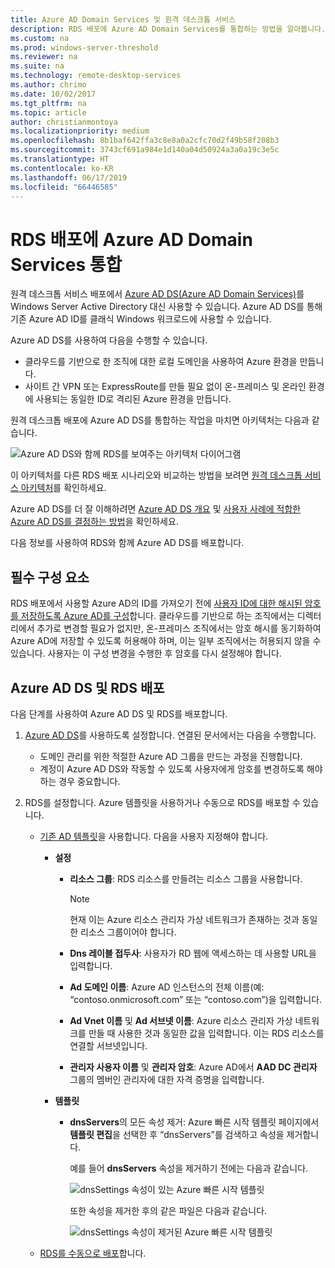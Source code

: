 ```yaml
---
title: Azure AD Domain Services 및 원격 데스크톱 서비스
description: RDS 배포에 Azure AD Domain Services를 통합하는 방법을 알아봅니다.
ms.custom: na
ms.prod: windows-server-threshold
ms.reviewer: na
ms.suite: na
ms.technology: remote-desktop-services
ms.author: chrimo
ms.date: 10/02/2017
ms.tgt_pltfrm: na
ms.topic: article
author: christianmontoya
ms.localizationpriority: medium
ms.openlocfilehash: 8b1baf642ffa3c8e8a0a2cfc70d2f49b58f208b3
ms.sourcegitcommit: 3743cf691a984e1d140a04d50924a3a0a19c3e5c
ms.translationtype: HT
ms.contentlocale: ko-KR
ms.lasthandoff: 06/17/2019
ms.locfileid: "66446585"
---
```

# <a name="integrate-azure-ad-domain-services-with-your-rds-deployment"></a>RDS 배포에 Azure AD Domain Services 통합

원격 데스크톱 서비스 배포에서 [Azure AD DS(Azure AD Domain Services)](/azure/active-directory-domain-services/active-directory-ds-overview)를 Windows Server Active Directory 대신 사용할 수 있습니다. Azure AD DS를 통해 기존 Azure AD ID를 클래식 Windows 워크로드에 사용할 수 있습니다.

Azure AD DS를 사용하여 다음을 수행할 수 있습니다. 
- 클라우드를 기반으로 한 조직에 대한 로컬 도메인을 사용하여 Azure 환경을 만듭니다. 
- 사이트 간 VPN 또는 ExpressRoute를 만들 필요 없이 온-프레미스 및 온라인 환경에 사용되는 동일한 ID로 격리된 Azure 환경을 만듭니다. 

원격 데스크톱 배포에 Azure AD DS를 통합하는 작업을 마치면 아키텍처는 다음과 같습니다.

![Azure AD DS와 함께 RDS를 보여주는 아키텍처 다이어그램](media/aadds-rds.png)

이 아키텍처를 다른 RDS 배포 시나리오와 비교하는 방법을 보려면 [원격 데스크톱 서비스 아키텍처](desktop-hosting-logical-architecture.md)를 확인하세요.

Azure AD DS를 더 잘 이해하려면 [Azure AD DS 개요](/azure/active-directory-domain-services/active-directory-ds-overview) 및 [사용자 사례에 적합한 Azure AD DS를 결정하는 방법](/azure/active-directory-domain-services/active-directory-ds-comparison)을 확인하세요.

다음 정보를 사용하여 RDS와 함께 Azure AD DS를 배포합니다.

## <a name="prerequisites"></a>필수 구성 요소

RDS 배포에서 사용할 Azure AD의 ID를 가져오기 전에 [사용자 ID에 대한 해시된 암호를 저장하도록 Azure AD를 구성](/azure/active-directory-domain-services/active-directory-ds-getting-started-password-sync)합니다. 클라우드를 기반으로 하는 조직에서는 디렉터리에서 추가로 변경할 필요가 없지만, 온-프레미스 조직에서는 암호 해시를 동기화하여 Azure AD에 저장할 수 있도록 허용해야 하며, 이는 일부 조직에서는 허용되지 않을 수 있습니다. 사용자는 이 구성 변경을 수행한 후 암호를 다시 설정해야 합니다.

## <a name="deploy-azure-ad-ds-and-rds"></a>Azure AD DS 및 RDS 배포 
다음 단계를 사용하여 Azure AD DS 및 RDS를 배포합니다.

1. [Azure AD DS](/azure/active-directory-domain-services/active-directory-ds-getting-started)를 사용하도록 설정합니다. 연결된 문서에서는 다음을 수행합니다.
   - 도메인 관리를 위한 적절한 Azure AD 그룹을 만드는 과정을 진행합니다.
   - 계정이 Azure AD DS와 작동할 수 있도록 사용자에게 암호를 변경하도록 해야 하는 경우 중요합니다.
   
2. RDS를 설정합니다. Azure 템플릿을 사용하거나 수동으로 RDS를 배포할 수 있습니다.
   - [기존 AD 템플릿](https://azure.microsoft.com/resources/templates/rds-deployment-existing-ad/)을 사용합니다. 다음을 사용자 지정해야 합니다.
   
     - **설정**
       - **리소스 그룹**: RDS 리소스를 만들려는 리소스 그룹을 사용합니다.
         > [!NOTE] 
         > 현재 이는 Azure 리소스 관리자 가상 네트워크가 존재하는 것과 동일한 리소스 그룹이어야 합니다.

       - **Dns 레이블 접두사**: 사용자가 RD 웹에 액세스하는 데 사용할 URL을 입력합니다.
       - **Ad 도메인 이름**: Azure AD 인스턴스의 전체 이름(예: “contoso.onmicrosoft.com” 또는 “contoso.com”)을 입력합니다.
       - **Ad Vnet 이름** 및 **Ad 서브넷 이름**: Azure 리소스 관리자 가상 네트워크를 만들 때 사용한 것과 동일한 값을 입력합니다. 이는 RDS 리소스를 연결할 서브넷입니다.
       - **관리자 사용자 이름** 및 **관리자 암호**: Azure AD에서 **AAD DC 관리자** 그룹의 멤버인 관리자에 대한 자격 증명을 입력합니다.
   
     - **템플릿**
        - **dnsServers**의 모든 속성 제거: Azure 빠른 시작 템플릿 페이지에서 **템플릿 편집**을 선택한 후 “dnsServers”를 검색하고 속성을 제거합니다. 

           예를 들어 **dnsServers** 속성을 제거하기 전에는 다음과 같습니다.
      
           ![dnsSettings 속성이 있는 Azure 빠른 시작 템플릿](media/rds-remove-dnssettings-before.png)

           또한 속성을 제거한 후의 같은 파일은 다음과 같습니다.

           ![dnsSettings 속성이 제거된 Azure 빠른 시작 템플릿](media/rds-remove-dnssettings-after.png)
   
   - [RDS를 수동으로 배포](rds-deploy-infrastructure.md)합니다. 

